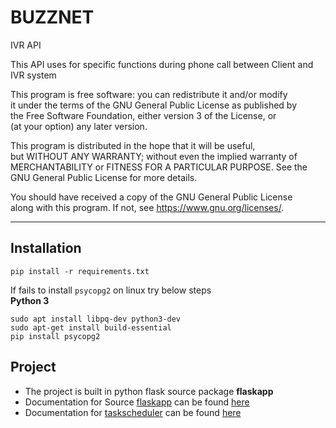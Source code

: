 # BUZZNET

IVR API

This API uses for specific functions during phone call between Client and IVR system  

This program is free software: you can redistribute it and/or modify  
it under the terms of the GNU General Public License as published by  
the Free Software Foundation, either version 3 of the License, or  
(at your option) any later version.  

This program is distributed in the hope that it will be useful,  
but WITHOUT ANY WARRANTY; without even the implied warranty of  
MERCHANTABILITY or FITNESS FOR A PARTICULAR PURPOSE.  See the  
GNU General Public License for more details.  

You should have received a copy of the GNU General Public License  
along with this program.  If not, see <https://www.gnu.org/licenses/>.  
************************************************************************************
## Installation
```
pip install -r requirements.txt

```
If fails to install ```psycopg2``` on linux try below steps  
**Python 3**
```
sudo apt install libpq-dev python3-dev
sudo apt-get install build-essential
pip install psycopg2
```
## Project
* The project is built in python flask source package **flaskapp**
* Documentation for Source [flaskapp](flaskapp/) can be found [here](flaskapp/README.md)
* Documentation for [taskscheduler](taskscheduler/) can be found [here](taskscheduler/README.md)